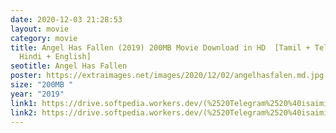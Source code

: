 ```yaml
---
date: 2020-12-03 21:28:53
layout: movie
category: movie
title: Angel Has Fallen (2019) 200MB Movie Download in HD  [Tamil + Telugu +
  Hindi + English]
seotitle: Angel Has Fallen
poster: https://extraimages.net/images/2020/12/02/angelhasfalen.md.jpg
size: "200MB "
year: "2019"
link1: https://drive.softpedia.workers.dev/(%2520Telegram%2520%40isaiminidownload%2520)%2520-%2520Angel%2520Has%2520Fallen%2520(2019)%2520%5BBDRip%2520-%2520%5BTamil%2520%2B%2520Telugu%5D%2520-%2520x264%2520-%2520MP3%2520-%2520250MB%5D.mkv?rootId=0ACyoBoGqNNHEUk9PVA
link2: https://drive.softpedia.workers.dev/(%2520Telegram%2520%40isaiminidownload%2520)%2520-%2520Angel%2520Has%2520Fallen%2520(2019)%2520%5BBDRip%2520-%2520%5BTamil%2520%2B%2520Telugu%5D%2520-%2520x264%2520-%2520MP3%2520-%2520250MB%5D.mkv?rootId=0ACyoBoGqNNHEUk9PVA
---
```

